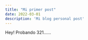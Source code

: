 ```yaml
---
title: "Mi primer post"
date: 2022-03-01
description: 'Mi blog personal post'
---
```


Hey! Probando 321......
